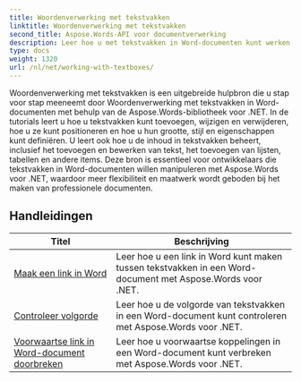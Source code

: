 ```yaml
---
title: Woordenverwerking met tekstvakken
linktitle: Woordenverwerking met tekstvakken
second_title: Aspose.Words-API voor documentverwerking
description: Leer hoe u met tekstvakken in Word-documenten kunt werken met Aspose.Words voor .NET. Stapsgewijze zelfstudies met voorbeeldcode voor het efficiënt maken, manipuleren en opmaken van tekstvakken.
type: docs
weight: 1320
url: /nl/net/working-with-textboxes/
---
```

Woordenverwerking met tekstvakken is een uitgebreide hulpbron die u stap voor stap meeneemt door Woordenverwerking met tekstvakken in Word-documenten met behulp van de Aspose.Words-bibliotheek voor .NET. In de tutorials leert u hoe u tekstvakken kunt toevoegen, wijzigen en verwijderen, hoe u ze kunt positioneren en hoe u hun grootte, stijl en eigenschappen kunt definiëren. U leert ook hoe u de inhoud in tekstvakken beheert, inclusief het toevoegen en bewerken van tekst, het toevoegen van lijsten, tabellen en andere items. Deze bron is essentieel voor ontwikkelaars die tekstvakken in Word-documenten willen manipuleren met Aspose.Words voor .NET, waardoor meer flexibiliteit en maatwerk wordt geboden bij het maken van professionele documenten.

 ## Handleidingen
| Titel | Beschrijving |
| --- | --- |
| [Maak een link in Word](./create-a-link/) | Leer hoe u een link in Word kunt maken tussen tekstvakken in een Word-document met Aspose.Words voor .NET. |
| [Controleer volgorde](./check-sequence/) | Leer hoe u de volgorde van tekstvakken in een Word-document kunt controleren met Aspose.Words voor .NET. |
| [Voorwaartse link in Word-document doorbreken](./break-a-link/) | Leer hoe u voorwaartse koppelingen in een Word-document kunt verbreken met Aspose.Words voor .NET. |
